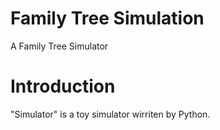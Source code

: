 # Family Tree Simulation

A Family Tree Simulator

# Introduction

"Simulator" is a toy simulator wirriten by Python.

  